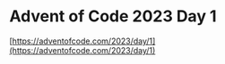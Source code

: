 # Advent of Code 2023 Day 1

[https://adventofcode.com/2023/day/1](https://adventofcode.com/2023/day/1)
